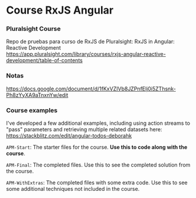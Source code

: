 # Course RxJS Angular
### Pluralsight Course
Repo de pruebas para curso de RxJS de Pluralsight: RxJS in Angular: Reactive Development <br>
https://app.pluralsight.com/library/courses/rxjs-angular-reactive-development/table-of-contents

### Notas
https://docs.google.com/document/d/1fKxVZIVb8JZPnfElj0i5ZThsnk-Ph8zYyXA9aTnxnYw/edit

### Course examples
I've developed a few additional examples, including using action streams to "pass" parameters and retrieving multiple related datasets here: https://stackblitz.com/edit/angular-todos-deborahk

`APM-Start`: The starter files for the course. **Use this to code along with the course**.

`APM-Final`: The completed files. Use this to see the completed solution from the course.

`APM-WithExtras`: The completed files with some extra code. Use this to see some additional techniques not included in the course.
